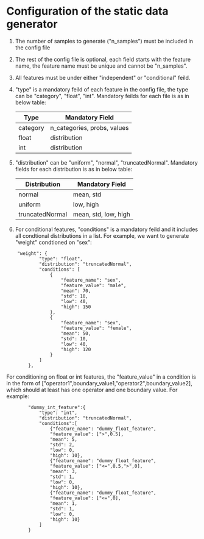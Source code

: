 
# Configuration of the static data generator


1. The number of samples to generate ("n_samples") must be included in the config file
2. The rest of the config file is optional, each field starts with the feature name, the feature name must be unique and cannot be "n_samples".
3. All features must be under either "independent" or "conditional" feild.
4. "type" is a mandatory feild of each feature in the config file, the type can be "category", "float", "int". Mandatory feilds for each file is as in below table:

    | Type       | Mandatory Field |
    |------------|-----------------|
    | category   | n_categories, probs, values    |
    | float      | distribution    |
    | int        | distribution    |


8. "distribution" can be "uniform", "normal", "truncatedNormal". Mandatory fields for each distribution is as in below table:

    | Distribution      | Mandatory Field |
    |------------|-----------------|
    | normal   | mean, std    |
    | uniform      | low, high    |
    | truncatedNormal        | mean, std, low, high    |

9. For conditional features, "conditions" is a mandatory feild and it includes all condtional distributions in a list. For example, we want to generate "weight" condtioned on "sex":
```
    "weight": {
            "type": "float",
            "distribution": "truncatedNormal",
            "conditions": [
                {
                    "feature_name": "sex",
                    "feature_value": "male",
                    "mean": 70,
                    "std": 10,
                    "low": 40,
                    "high": 150
                },
                {
                    "feature_name": "sex",
                    "feature_value": "female",
                    "mean": 50,
                    "std": 10,
                    "low": 40,
                    "high": 120
                }
            ]
        },
```
For conditioning on float or int features, the "feature_value" in a condition is in the form of ["operator1",boundary_value1,"operator2",boundary_value2], which should at least has one operator and one boundary value. For example:
```
        "dummy_int_feature":{
            "type": "int",
            "distribution": "truncatedNormal",
            "conditions":[
                {"feature_name": "dummy_float_feature",
                "feature_value": [">",0.5],
                "mean": 5,
                "std": 2,
                "low": 0,
                "high": 10},
                {"feature_name": "dummy_float_feature",
                "feature_value": ["<=",0.5,">",0],
                "mean": 3,
                "std": 1,
                "low": 0,
                "high": 10},
                {"feature_name": "dummy_float_feature",
                "feature_value": ["<=",0],
                "mean": 1,
                "std": 1,
                "low": 0,
                "high": 10}
            ]
        }
```

